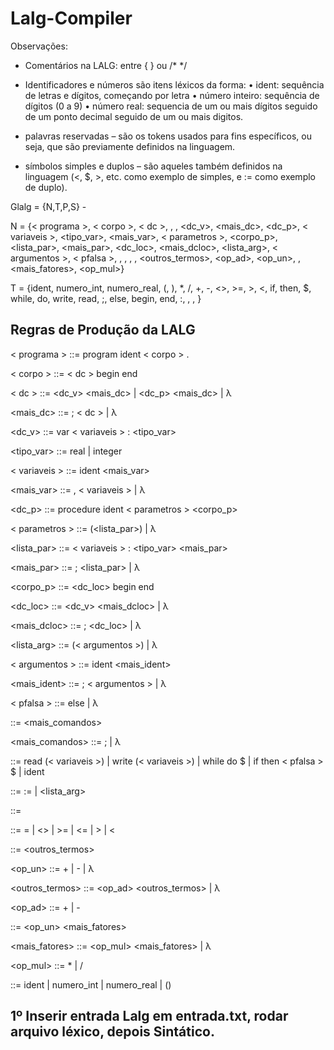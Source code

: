 # Lalg-Compiler

Observações:
- Comentários na LALG: entre { } ou /* */

- Identificadores e números são itens léxicos da forma:
• ident: sequência de letras e dígitos, começando por letra
• número inteiro: sequência de dígitos (0 a 9)
• número real: sequencia de um ou mais dígitos seguido de um ponto
decimal seguido de um ou mais digitos.

- palavras reservadas – são os tokens usados para fins específicos, ou seja, que são
previamente definidos na linguagem.

- símbolos simples e duplos – são aqueles também definidos na linguagem (<, $, >, etc.
como exemplo de simples, e := como exemplo de duplo).

 Glalg = {N,T,P,S} -
 
N = {< programa >, < corpo >, < dc >, <comando>, <comandos>, <dc_v>, <mais_dc>,
<dc_p>, < variaveis >, <tipo_var>, <mais_var>, < parametros >, <corpo_p>,
<lista_par>, <mais_par>, <dc_loc>, <mais_dcloc>, <lista_arg>, < argumentos >,
< pfalsa >, <condicao>, <expressao>, <relacao>, <termo>, <outros_termos>,
<op_ad>, <op_un>, <fator>, <mais_fatores>, <op_mul>}
 
T = {ident, numero_int, numero_real, (, ), *, /, +, -, <>, >=, >, <, if, then, $, while, do,
write, read, ;, else, begin, end, :, , , }

## Regras de Produção da LALG
< programa > ::= program ident < corpo > .
 
< corpo > ::= < dc > begin <comandos> end
 
< dc > ::= <dc_v> <mais_dc> | <dc_p> <mais_dc> | λ

<mais_dc> ::= ; < dc > | λ

<dc_v> ::= var < variaveis > : <tipo_var>

<tipo_var> ::= real | integer

< variaveis > ::= ident <mais_var>

<mais_var> ::= , < variaveis > | λ

<dc_p> ::= procedure ident < parametros > <corpo_p>

< parametros > ::= (<lista_par>) | λ

<lista_par> ::= < variaveis > : <tipo_var> <mais_par>

<mais_par> ::= ; <lista_par> | λ

<corpo_p> ::= <dc_loc> begin <comandos> end

<dc_loc> ::= <dc_v> <mais_dcloc> | λ

<mais_dcloc> ::= ; <dc_loc> | λ

<lista_arg> ::= (< argumentos >) | λ

< argumentos > ::= ident <mais_ident>

<mais_ident> ::= ; < argumentos > | λ

< pfalsa > ::= else <comandos> | λ

<comandos> ::= <comando> <mais_comandos>

<mais_comandos> ::= ; <comandos> | λ

<comando> ::= read (< variaveis >) |
write (< variaveis >) |
while <condicao> do <comandos> $ |
if <condicao> then <comandos> < pfalsa > $ |
 ident <restoIdent>

<restoIdent> ::= := <expressao> | <lista_arg>

<condicao> ::= <expressao> <relacao> <expressao>

<relacao> ::= = | <> | >= | <= | > | <

<expressao> ::= <termo> <outros_termos>

<op_un> ::= + | - | λ

<outros_termos> ::= <op_ad> <termo> <outros_termos> | λ

<op_ad> ::= + | -

<termo> ::= <op_un> <fator> <mais_fatores>

<mais_fatores> ::= <op_mul> <fator> <mais_fatores> | λ

<op_mul> ::= * | /

<fator> ::= ident | numero_int | numero_real | (<expressao>)


## 1º Inserir entrada Lalg em entrada.txt, rodar arquivo léxico, depois Sintático.
